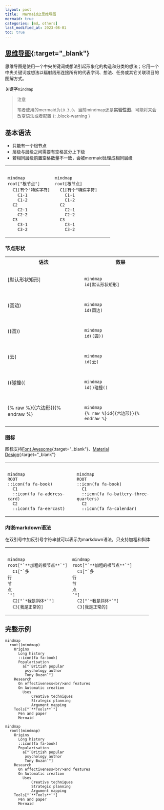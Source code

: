 ```yaml
---
layout: post
title:  Mermaid之思维导图
mermaid: true
categories: [md, others]
last_modified_at: 2023-08-01
toc: true
---
```


## [思维导图](https://mermaid.js.org/syntax/mindmap.html){:target="_blank"}

思维导图是使用一个中央关键词或想法引起形象化的构造和分类的想法；它用一个中央关键词或想法以辐射线形连接所有的代表字词、想法、任务或其它关联项目的图解方式。

关键字`mindmap`

> 注意
> 
> 笔者使用的mermaid为`10.3.0`，当前mindmap还是**实验性图**，可能将来会改变语法或者配置
{: .block-warning }

## 基本语法

- 只能有一个根节点
- 层级与层级之间需要有空格区分上下级
- 若相同层级前置空格数量不一致，会被mermaid处理成相同层级

<table>
<tr>
<td width="45%"><pre><code>
mindmap
root["根节点"]
  C1[有个"特殊字符]
    C1-1
    C1-2
  C2
    C2-1
    C2-2
  C3
    C3-1
    C3-2
</code></pre>
</td>
<td width="55%"><pre><code class="language-mermaid">
mindmap
root[根节点]
  C1[有个"特殊字符]
    C1-1
    C1-2
  C2
    C2-1
    C2-2
  C3
    C3-1
    C3-2
</code></pre></td>
</tr>
</table>

### 节点形状

<table>
<tr>
<th>语法</th>
<th>效果</th>
</tr>
<tr>
<td> [默认形状矩形]</td>
<td><pre><code class="language-mermaid">
mindmap
id[默认形状矩形]
</code></pre></td>
</tr>
<tr>
<td>(圆边)</td>
<td><pre><code class="language-mermaid">
mindmap
id(圆边)
</code></pre></td>
</tr>
<tr>
<td>((圆))</td>
<td><pre><code class="language-mermaid">
mindmap
id((圆))
</code></pre></td>
</tr>
<tr>
<td>)云(</td>
<td><pre><code class="language-mermaid">
mindmap
id)云(
</code></pre></td>
</tr>
<tr>
<td>))碰撞((</td>
<td><pre><code class="language-mermaid">
mindmap
id))碰撞((
</code></pre></td>
</tr>
<tr>
<td>{% raw %}{{六边形}}{% endraw %}</td>

<td><pre><code class="language-mermaid">
mindmap
{% raw %}id{{六边形}}{% endraw %}
</code></pre></td>
</tr>
</table>

### 图标

图标支持[Font Awesome](https://fontawesome.com/v4/icons/){:target="_blank"}、[Material Design](https://fonts.google.com/icons){:target="_blank"}

<table>
<tr>
<td width="45%"><pre><code>
mindmap
ROOT
::icon(fa fa-book)
  C1
  ::icon(fa fa-address-card)
  C2
  ::icon(fa fa-eercast)
</code></pre>
</td>
<td width="55%"><pre><code class="language-mermaid">
mindmap
ROOT
::icon(fa fa-book)
  C1
  ::icon(fa fa-battery-three-quarters)
  C2
  ::icon(fa fa-calendar)
</code></pre></td>
</tr>
</table>

### 内嵌markdown语法

在双引号中加反引号字符串就可以表示为markdown语法，只支持加粗和斜体

<table>
<tr>
<td width="45%"><pre><code>
mindmap
root["`**加粗的根节点**`"]
  C1["`多
行
节
点
`"]
  C2["`*我是斜体*`"]
  C3[我是正常的]
</code></pre>
</td>
<td width="55%"><pre><code class="language-mermaid">
mindmap
root["`**加粗的根节点**`"]
  C1["`多
行
节
点
`"]
  C2["`*我是斜体*`"]
  C3[我是正常的]
</code></pre></td>
</tr>
</table>

## 完整示例

```
mindmap
  root((mindmap)
    Origins
      Long history
      ::icon(fa fa-book)
      Popularisation
        a["`British popular
         psychology author 
         Tony Buzan`"]
    Research
      On effectiveness<br/>and features
      On Automatic creation
        Uses
            Creative techniques
            Strategic planning
            Argument mapping
    Tools["`**Tools**`"]
      Pen and paper
      Mermaid
```

```mermaid
mindmap
  root((mindmap)
    Origins
      Long history
      ::icon(fa fa-book)
      Popularisation
        a["`British popular
         psychology author 
         Tony Buzan`"]
    Research
      On effectiveness<br/>and features
      On Automatic creation
        Uses
            Creative techniques
            Strategic planning
            Argument mapping
    Tools["`**Tools**`"]
      Pen and paper
      Mermaid
```